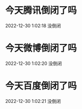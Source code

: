 # 今天腾讯倒闭了吗

2022-12-30 1:02:18 没倒闭

# 今天微博倒闭了吗

2022-12-30 1:02:20 没倒闭

# 今天百度倒闭了吗

2022-12-30 1:02:21 没倒闭

